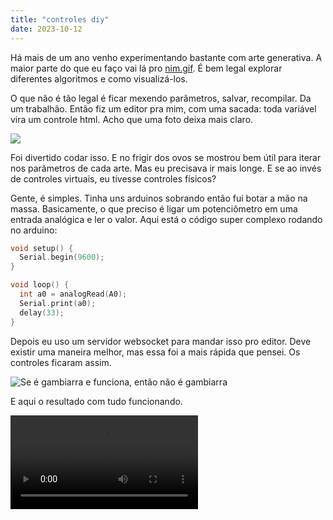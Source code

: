```yaml
---
title: "controles diy"
date: 2023-10-12
---
```


Há mais de um ano venho experimentando bastante com arte generativa. A maior
parte do que eu faço vai lá pro [nim.gif](https://instagram.com/nim.gif). É bem
legal explorar diferentes algoritmos e como visualizá-los.

O que não é tão legal é ficar mexendo parâmetros, salvar, recompilar. Da um
trabalhão. Então fiz um editor pra mim, com uma sacada: toda variável vira um
controle html. Acho que uma foto deixa mais claro.

![](/images/knobs/estudio.png)

Foi divertido codar isso. E no frigir dos ovos se mostrou bem útil para iterar
nos parâmetros de cada arte. Mas eu precisava ir mais longe. E se ao invés de
controles virtuais, eu tivesse controles físicos?

Gente, é simples. Tinha uns arduinos sobrando então fui botar a mão na massa.
Basicamente, o que preciso é ligar um potenciômetro em uma entrada analógica e
ler o valor. Aqui está o código super complexo rodando no arduino:

```c
void setup() {
  Serial.begin(9600);
}

void loop() {
  int a0 = analogRead(A0);
  Serial.print(a0);
  delay(33);
}
```

Depois eu uso um servidor websocket para mandar isso pro editor. Deve existir
uma maneira melhor, mas essa foi a mais rápida que pensei. Os controles ficaram
assim.

![Se é gambiarra e funciona, então não é gambiarra](/images/knobs/controles.jpeg)

E aqui o resultado com tudo funcionando.

<video controls>
  <source src="/images/knobs/knobs.webm" type="video/webm" />
  <source src="/images/knobs/knobs.mp4" type="video/mp4" />
</video>

